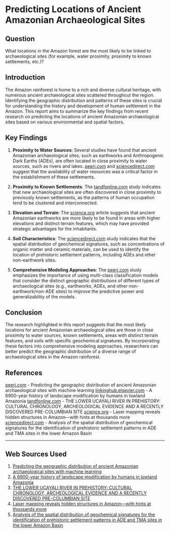 # Predicting Locations of Ancient Amazonian Archaeological Sites

## Question
What locations in the Amazon forest are the most likely to be linked to archaeological sites (for example, water proximity, proximity to known settlements, etc.)?

## Introduction
The Amazon rainforest is home to a rich and diverse cultural heritage, with numerous ancient archaeological sites scattered throughout the region. Identifying the geographic distribution and patterns of these sites is crucial for understanding the history and development of human settlement in the Amazon. This report aims to summarize the key findings from recent research on predicting the locations of ancient Amazonian archaeological sites based on various environmental and spatial factors.

## Key Findings
1. **Proximity to Water Sources**: Several studies have found that ancient Amazonian archaeological sites, such as earthworks and Anthropogenic Dark Earths (ADEs), are often located in close proximity to water sources, such as rivers and lakes. [peerj.com](https://peerj.com/articles/15137/) and [sciencedirect.com](https://www.sciencedirect.com/science/article/pii/S0305440312005523) suggest that the availability of water resources was a critical factor in the establishment of these settlements.

2. **Proximity to Known Settlements**: The [tandfonline.com](https://www.tandfonline.com/doi/full/10.1080/00167428.2020.1777128) study indicates that new archaeological sites are often discovered in close proximity to previously known settlements, as the patterns of human occupation tend to be clustered and interconnected.

3. **Elevation and Terrain**: The [science.org](https://www.science.org/content/article/laser-mapping-reveals-hidden-structures-in-amazon-hints-thousands-more) article suggests that ancient Amazonian earthworks are more likely to be found in areas with higher elevations and distinct terrain features, which may have provided strategic advantages for the inhabitants.

4. **Soil Characteristics**: The [sciencedirect.com](https://www.sciencedirect.com/science/article/pii/S0305440312005523) study indicates that the spatial distribution of geochemical signatures, such as concentrations of organic matter and ceramic materials, can be used to identify the location of prehistoric settlement patterns, including ADEs and other non-earthwork sites.

5. **Comprehensive Modeling Approaches**: The [peerj.com](https://peerj.com/articles/15137/) study emphasizes the importance of using multi-class classification models that consider the distinct geographic distributions of different types of archaeological sites (e.g., earthworks, ADEs, and other non-earthwork/non-ADE sites) to improve the predictive power and generalizability of the models.

## Conclusion
The research highlighted in this report suggests that the most likely locations for ancient Amazonian archaeological sites are those in close proximity to water sources, known settlements, areas with distinct terrain features, and soils with specific geochemical signatures. By incorporating these factors into comprehensive modeling approaches, researchers can better predict the geographic distribution of a diverse range of archaeological sites in the Amazon rainforest.

## References
[peerj.com](https://peerj.com/articles/15137/) - Predicting the geographic distribution of ancient Amazonian archaeological sites with machine learning
[linkinghub.elsevier.com](https://linkinghub.elsevier.com/retrieve/pii/S0277379116300919) - A 6900-year history of landscape modification by humans in lowland Amazonia
[tandfonline.com](https://www.tandfonline.com/doi/full/10.1080/00167428.2020.1777128) - THE LOWER UCAYALI RIVER IN PREHISTORY: CULTURAL CHRONOLOGY, ARCHEOLOGICAL EVIDENCE AND A RECENTLY DISCOVERED PRE-COLUMBIAN SITE
[science.org](https://www.science.org/content/article/laser-mapping-reveals-hidden-structures-in-amazon-hints-thousands-more) - Laser mapping reveals hidden structures in Amazon—with hints at thousands more
[sciencedirect.com](https://www.sciencedirect.com/science/article/pii/S0305440312005523) - Analysis of the spatial distribution of geochemical signatures for the identification of prehistoric settlement patterns in ADE and TMA sites in the lower Amazon Basin

---
## Web Sources Used

1. [Predicting the geographic distribution of ancient Amazonian archaeological sites with machine learning](https://peerj.com/articles/15137/)
2. [A 6900-year history of landscape modification by humans in lowland Amazonia](https://linkinghub.elsevier.com/retrieve/pii/S0277379116300919)
3. [THE LOWER UCAYALI RIVER IN PREHISTORY: CULTURAL CHRONOLOGY, ARCHEOLOGICAL EVIDENCE AND A RECENTLY DISCOVERED PRE-COLUMBIAN SITE](https://www.tandfonline.com/doi/full/10.1080/00167428.2020.1777128)
4. [Laser mapping reveals hidden structures in Amazon—with hints at thousands more](https://www.science.org/content/article/laser-mapping-reveals-hidden-structures-in-amazon-hints-thousands-more)
5. [Analysis of the spatial distribution of geochemical signatures for the identification of prehistoric settlement patterns in ADE and TMA sites in the lower Amazon Basin](https://www.sciencedirect.com/science/article/pii/S0305440312005523)

